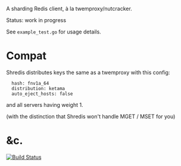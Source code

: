 A sharding Redis client, à la twemproxy/nutcracker.

Status: work in progress

See `example_test.go` for usage details.

# Compat

Shredis distributes keys the same as a twemproxy with this config:
```
  hash: fnv1a_64
  distribution: ketama
  auto_eject_hosts: false
```
and all servers having weight 1.

(with the distinction that Shredis won't handle MGET / MSET for you)

# &c.

[![Build Status](https://travis-ci.org/alicebob/shredis.svg?branch=master)](https://travis-ci.org/alicebob/shredis)
